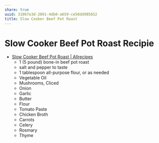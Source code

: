 ```yaml
---
share: true
uuid: 31067e3d-2091-4db0-a659-ce58dd985652
title: Slow Cooker Beef Pot Roast
---
```

# Slow Cooker Beef Pot Roast Recipie
*   [Slow Cooker Beef Pot Roast | Allrecipes](https://www.allrecipes.com/recipe/220125/slow-cooker-beef-pot-roast/?internalSource=hub%20recipe&referringContentType=Search)
    *   1 (5 pound) bone-in beef pot roast
    *   salt and pepper to taste
    *   1 tablespoon all-purpose flour, or as needed
    *   Vegetable Oil
    *   Mushrooms, Cliced
    *   Onion
    *   Garlic
    *   Butter
    *   Flour
    *   Tomato Paste
    *   Chicken Broth
    *   Carrots
    *   Celery
    *   Rosmary
    *   Thyme